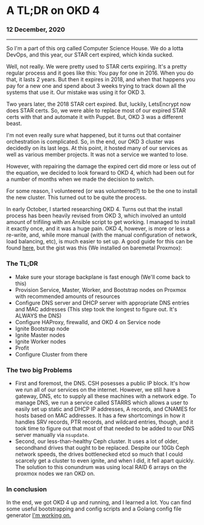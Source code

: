 # A TL;DR on OKD 4

### 12 December, 2020

---

So I'm a part of this org called Computer Science House. We do a lotta DevOps, and this year, our STAR cert expired, which kinda sucked.

Well, not really. We were pretty used to STAR certs expiring. It's a pretty regular process and it goes like this: You pay for one in 2016. When you do that, it lasts 2 years. But then it expires in 2018, and when that happens you pay for a new one and spend about 3 weeks trying to track down all the systems that use it. Our mistake was using it for OKD 3.

Two years later, the 2018 STAR cert expired. But, luckily, LetsEncrypt now does STAR certs. So, we were able to replace most of our expired STAR certs with that and automate it with Puppet. But, OKD 3 was a different beast.

I'm not even really sure what happened, but it turns out that container orchestration is complicated. So, in the end, our OKD 3 cluster was decidedly on its last legs. At this point, it hosted many of our services as well as various member projects. It was not a service we wanted to lose.

However, with repairing the damage the expired cert did more or less out of the equation, we decided to look forward to OKD 4, which had been out for a number of months when we made the decision to switch.

For some reason, I volunteered (or was volunteered?) to be the one to install the new cluster. This turned out to be quite the process.

In early October, I started researching OKD 4. Turns out that the install process has been heavily revised from OKD 3, which involved an untold amount of trifiling with an Ansible script to get working. I managed to install it exactly once, and it was a huge pain. OKD 4, however, is more or less a re-write, and, while more manual (with the manual configuration of network, load balancing, etc), is much easier to set up. A good guide for this can be found [here](https://itnext.io/guide-installing-an-okd-4-5-cluster-508a2631cbee?gi=be44dbb2f87f), but the gist was this (We installed on baremetal Proxmox):

### The TL;DR

- Make sure your storage backplane is fast enough (We'll come back to this)
- Provision Service, Master, Worker, and Bootstrap nodes on Proxmox with recommended amounts of resources
- Configure DNS server and DHCP server with appropriate DNS entries and MAC addresses (This step took the longest to figure out. It's ALWAYS the DNS)
- Configure HAProxy, firewalld, and OKD 4 on Service node
- Ignite Bootstrap node
- Ignite Master nodes
- Ignite Worker nodes
- Profit
- Configure Cluster from there

### The two big Problems

- First and foremost, the DNS. CSH posesses a public IP block. It's how we run all of our services on the internet. However, we still have a gateway, DNS, etc to supply all these machines with a network edge. To manage DNS, we run a service called STARRS which allows a user to easily set up static and DHCP IP addresses, A records, and CNAMES for hosts based on MAC addresses. It has a few shortcomings in how it handles SRV records, PTR records, and wildcard entries, though, and it took time to figure out that most of that needed to be added to our DNS server manually via `nsupdate`.
- Second, our less-than-healthy Ceph cluster. It uses a lot of older, secondhand drives that ought to be replaced. Despite our 10Gb Ceph network speeds, the drives bottlenecked etcd so much that I could scarcely get a cluster to even ignite, and when I did, it fell apart quickly. The solution to this conundrum was using local RAID 6 arrays on the proxmox nodes we ran OKD on.

### In conclusion

In the end, we got OKD 4 up and running, and I learned a lot. You can find some useful bootstrapping and config scripts and a Golang config file generator [I'm working on.](https://github.com/willnilges/okd4-utils)
